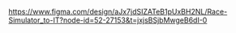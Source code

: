 https://www.figma.com/design/aJx7jdSIZATeB1pUxBH2NL/Race-Simulator_to-IT?node-id=52-27153&t=jxjsBSjbMwgeB6dI-0
